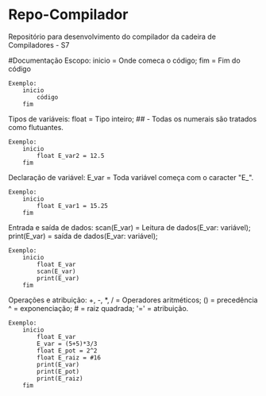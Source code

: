 # Repo-Compilador
Repositório para desenvolvimento do compilador da cadeira de Compiladores - S7

#Documentação
Escopo:
    inicio = Onde comeca o código;
    fim = Fim do código

    Exemplo:
        inicio
            código
        fim
        
Tipos de variáveis:
    float = Tipo inteiro;
    ## - Todas os numerais são tratados como flutuantes.

    Exemplo:
        inicio
            float E_var2 = 12.5
        fim

Declaração de variável:
    E_var = Toda variável começa com o caracter "E_".

    Exemplo:
        inicio
            float E_var1 = 15.25
        fim

Entrada e saída de dados:
    scan(E_var) = Leitura de dados(E_var: variável);
    print(E_var) = saída de dados(E_var: variável);

    Exemplo: 
        inicio
            float E_var
            scan(E_var)
            print(E_var)
        fim

Operações e atribuição:
    +, -, *, / = Operadores aritméticos;
    () = precedência
    ^ = exponenciação;
    # = raiz quadrada;
    '=' = atribuição.

    Exemplo: 
        inicio
            float E_var
            E_var = (5+5)*3/3
            float E_pot = 2^2
            float E_raiz = #16
            print(E_var)
            print(E_pot)
            print(E_raiz)
        fim
